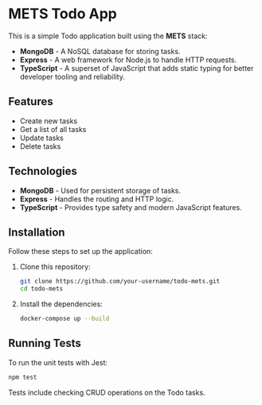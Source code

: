 # METS Todo App

This is a simple Todo application built using the **METS** stack:
- **MongoDB** - A NoSQL database for storing tasks.
- **Express** - A web framework for Node.js to handle HTTP requests.
- **TypeScript** - A superset of JavaScript that adds static typing for better developer tooling and reliability.

## Features

- Create new tasks
- Get a list of all tasks
- Update tasks
- Delete tasks

## Technologies

- **MongoDB** - Used for persistent storage of tasks.
- **Express** - Handles the routing and HTTP logic.
- **TypeScript** - Provides type safety and modern JavaScript features.

## Installation

Follow these steps to set up the application:

1. Clone this repository:

    ```bash
    git clone https://github.com/your-username/todo-mets.git
    cd todo-mets
    ```

2. Install the dependencies:

    ```bash
    docker-compose up --build
    ```

## Running Tests

To run the unit tests with Jest:

```bash
npm test
```

Tests include checking CRUD operations on the Todo tasks.